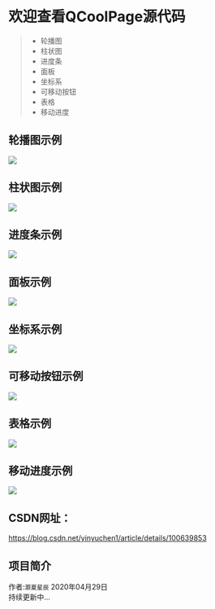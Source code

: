 ﻿  
  
# 欢迎查看QCoolPage源代码  
> * 轮播图
> * 柱状图
> * 进度条
> * 面板
> * 坐标系
> * 可移动按钮
> * 表格
> * 移动进度

## 轮播图示例
![](https://img-blog.csdnimg.cn/20200429221530217.png?)

## 柱状图示例
![](https://github.com/YYC572652645/QCoolPage/blob/master/mkres/2.png)

## 进度条示例
![](https://github.com/YYC572652645/QCoolPage/blob/master/mkres/3.png)

## 面板示例
![](https://github.com/YYC572652645/QCoolPage/blob/master/mkres/4.png)

## 坐标系示例
![](https://github.com/YYC572652645/QCoolPage/blob/master/mkres/5.png)

## 可移动按钮示例
![](https://github.com/YYC572652645/QCoolPage/blob/master/mkres/6.png)

## 表格示例
![](https://github.com/YYC572652645/QCoolPage/blob/master/mkres/7.png)

## 移动进度示例
![](https://github.com/YYC572652645/QCoolPage/blob/master/mkres/8.png)

## CSDN网址： 
https://blog.csdn.net/yinyuchen1/article/details/100639853

## 项目简介
作者:`灏夏星辰` 
2020年04月29日  
持续更新中...

